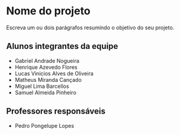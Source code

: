 # Nome do projeto
Escreva um ou dois parágrafos resumindo o objetivo do seu projeto.

## Alunos integrantes da equipe

* Gabriel Andrade Nogueira
* Henrique Azevedo Flores
* Lucas Vinicios Alves de Oliveira
* Matheus Miranda Cançado
* Miguel Lima Barcellos
* Samuel Almeida Pinheiro


## Professores responsáveis

* Pedro Pongelupe Lopes

